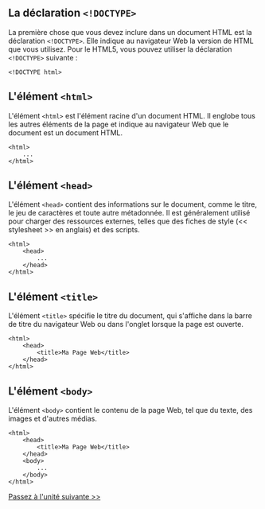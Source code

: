 ## La déclaration `<!DOCTYPE>`

La première chose que vous devez inclure dans un document HTML est la déclaration `<!DOCTYPE>`. Elle indique au navigateur Web la version de HTML que vous utilisez. Pour le HTML5, vous pouvez utiliser la déclaration `<!DOCTYPE>` suivante :

```
<!DOCTYPE html>
```

## L'élément `<html>`

L'élément `<html>` est l'élément racine d'un document HTML. Il englobe tous les autres éléments de la page et indique au navigateur Web que le document est un document HTML.

```
<html>
    ...
</html>
```

## L'élément `<head>`

L'élément `<head>` contient des informations sur le document, comme le titre, le jeu de caractères et toute autre métadonnée. Il est généralement utilisé pour charger des ressources externes, telles que des fiches de style (<< stylesheet >> en anglais) et des scripts.

```
<html>
    <head>
        ...
    </head>
</html>
```

## L'élément `<title>`

L'élément `<title>` spécifie le titre du document, qui s'affiche dans la barre de titre du navigateur Web ou dans l'onglet lorsque la page est ouverte.

```
<html>
    <head>
        <title>Ma Page Web</title>
    </head>
</html>
```

## L'élément `<body>`

L'élément `<body>` contient le contenu de la page Web, tel que du texte, des images et d'autres médias.

```
<html>
    <head>
        <title>Ma Page Web</title>
    </head>
    <body>
        ...
    </body>
</html>
```

[Passez à l'unité suivante >>]()